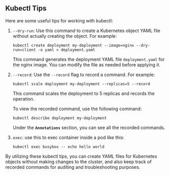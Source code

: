 ## Kubectl Tips

Here are some useful tips for working with kubectl:

1. `--dry-run`: Use this command to create a Kubernetes object YAML file without actually creating the object. For example:
   ```
   kubectl create deployment my-deployment --image=nginx --dry-run=client -o yaml > deployment.yaml
   ```
   This command generates the deployment YAML file `deployment.yaml` for the nginx image. You can modify the file as needed before applying it.

2. `--record`: Use the `--record` flag to record a command. For example:
   ```
   kubectl scale deployment my-deployment --replicas=5 --record
   ```
   This command scales the deployment to 5 replicas and records the operation.

   To view the recorded command, use the following command:
   ```
   kubectl describe deployment my-deployment
   ```
   Under the **`Annotations`** section, you can see all the recorded commands.
3. `exec`: use this to exec container inside a pod like this:
   ```
   kubectl exec busybox -- echo hello world
   ```
By utilizing these kubectl tips, you can create YAML files for Kubernetes objects without making changes to the cluster, and also keep track of recorded commands for auditing and troubleshooting purposes.